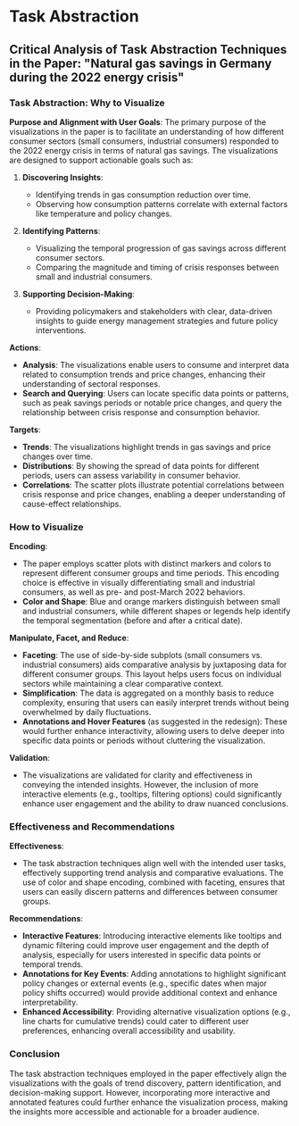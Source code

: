 # Task Abstraction

## Critical Analysis of Task Abstraction Techniques in the Paper: "Natural gas savings in Germany during the 2022 energy crisis"


### Task Abstraction: Why to Visualize

**Purpose and Alignment with User Goals**:
The primary purpose of the visualizations in the paper is to facilitate an understanding of how different consumer sectors (small consumers, industrial consumers) responded to the 2022 energy crisis in terms of natural gas savings. The visualizations are designed to support actionable goals such as:

1. **Discovering Insights**:
   - Identifying trends in gas consumption reduction over time.
   - Observing how consumption patterns correlate with external factors like temperature and policy changes.
   
2. **Identifying Patterns**:
   - Visualizing the temporal progression of gas savings across different consumer sectors.
   - Comparing the magnitude and timing of crisis responses between small and industrial consumers.

3. **Supporting Decision-Making**:
   - Providing policymakers and stakeholders with clear, data-driven insights to guide energy management strategies and future policy interventions.

**Actions**:
   - **Analysis**: The visualizations enable users to consume and interpret data related to consumption trends and price changes, enhancing their understanding of sectoral responses.
   - **Search and Querying**: Users can locate specific data points or patterns, such as peak savings periods or notable price changes, and query the relationship between crisis response and consumption behavior.

**Targets**:
   - **Trends**: The visualizations highlight trends in gas savings and price changes over time.
   - **Distributions**: By showing the spread of data points for different periods, users can assess variability in consumer behavior.
   - **Correlations**: The scatter plots illustrate potential correlations between crisis response and price changes, enabling a deeper understanding of cause-effect relationships.

### How to Visualize

**Encoding**:
   - The paper employs scatter plots with distinct markers and colors to represent different consumer groups and time periods. This encoding choice is effective in visually differentiating small and industrial consumers, as well as pre- and post-March 2022 behaviors.
   - **Color and Shape**: Blue and orange markers distinguish between small and industrial consumers, while different shapes or legends help identify the temporal segmentation (before and after a critical date).

**Manipulate, Facet, and Reduce**:
   - **Faceting**: The use of side-by-side subplots (small consumers vs. industrial consumers) aids comparative analysis by juxtaposing data for different consumer groups. This layout helps users focus on individual sectors while maintaining a clear comparative context.
   - **Simplification**: The data is aggregated on a monthly basis to reduce complexity, ensuring that users can easily interpret trends without being overwhelmed by daily fluctuations.
   - **Annotations and Hover Features** (as suggested in the redesign): These would further enhance interactivity, allowing users to delve deeper into specific data points or periods without cluttering the visualization.

**Validation**:
   - The visualizations are validated for clarity and effectiveness in conveying the intended insights. However, the inclusion of more interactive elements (e.g., tooltips, filtering options) could significantly enhance user engagement and the ability to draw nuanced conclusions.

### Effectiveness and Recommendations

**Effectiveness**:
   - The task abstraction techniques align well with the intended user tasks, effectively supporting trend analysis and comparative evaluations. The use of color and shape encoding, combined with faceting, ensures that users can easily discern patterns and differences between consumer groups.

**Recommendations**:
   - **Interactive Features**: Introducing interactive elements like tooltips and dynamic filtering could improve user engagement and the depth of analysis, especially for users interested in specific data points or temporal trends.
   - **Annotations for Key Events**: Adding annotations to highlight significant policy changes or external events (e.g., specific dates when major policy shifts occurred) would provide additional context and enhance interpretability.
   - **Enhanced Accessibility**: Providing alternative visualization options (e.g., line charts for cumulative trends) could cater to different user preferences, enhancing overall accessibility and usability.

### Conclusion

The task abstraction techniques employed in the paper effectively align the visualizations with the goals of trend discovery, pattern identification, and decision-making support. However, incorporating more interactive and annotated features could further enhance the visualization process, making the insights more accessible and actionable for a broader audience.